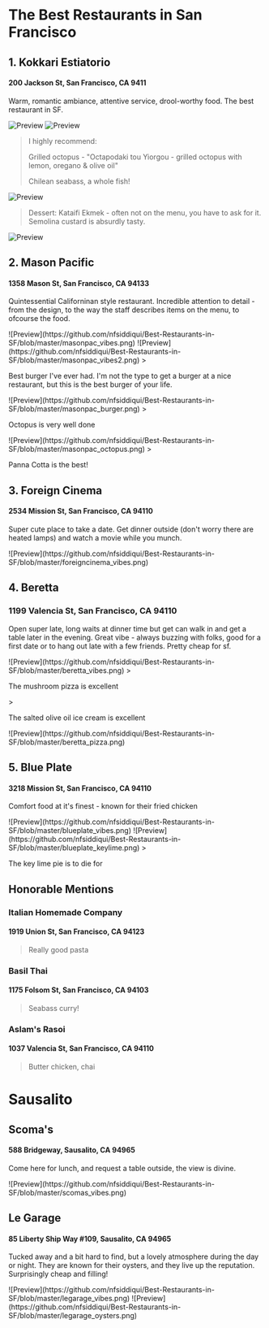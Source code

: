 # The Best Restaurants in San Francisco 


## 1. Kokkari Estiatorio
#### 200 Jackson St, San Francisco, CA 9411 
<p> Warm, romantic ambiance, attentive service, drool-worthy food. The best restaurant in SF.</p>

![Preview](https://github.com/nfsiddiqui/Best-Restaurants-in-SF/blob/master/kokarri_vibes.png)
![Preview](https://github.com/nfsiddiqui/Best-Restaurants-in-SF/blob/master/kokarri_vibes2.png)
> <p> I highly recommend: </p> 
> <p> Grilled octopus - "Octapodaki tou Yiorgou - grilled octopus with lemon, oregano & olive oil" </p> 
> <p> Chilean seabass, a whole fish! </p> 
![Preview](https://github.com/nfsiddiqui/Best-Restaurants-in-SF/blob/master/kok_seabass.png)
> <p> Dessert: Kataifi Ekmek - often not on the menu, you have to ask for it. Semolina custard is absurdly tasty.</p> 
![Preview](https://github.com/nfsiddiqui/Best-Restaurants-in-SF/blob/master/kok_dessert.png)

## 2. Mason Pacific
#### 1358 Mason St, San Francisco, CA 94133
<p> Quintessential Californinan style restaurant. Incredible attention to detail - from the design, to the way the staff describes items on the menu, to ofcourse the food. </p>
![Preview](https://github.com/nfsiddiqui/Best-Restaurants-in-SF/blob/master/masonpac_vibes.png)
![Preview](https://github.com/nfsiddiqui/Best-Restaurants-in-SF/blob/master/masonpac_vibes2.png)
> <p> Best burger I've ever had. I'm not the type to get a burger at a nice restaurant, but this is the best burger of your life. </p>
![Preview](https://github.com/nfsiddiqui/Best-Restaurants-in-SF/blob/master/masonpac_burger.png)
> <p> Octopus is very well done </p>
![Preview](https://github.com/nfsiddiqui/Best-Restaurants-in-SF/blob/master/masonpac_octopus.png)
> <p> Panna Cotta is the best! </p>

## 3. Foreign Cinema
#### 2534 Mission St, San Francisco, CA 94110
<p> Super cute place to take a date. Get dinner outside (don't worry there are heated lamps) and watch a movie while you munch. </p>
![Preview](https://github.com/nfsiddiqui/Best-Restaurants-in-SF/blob/master/foreigncinema_vibes.png)

## 4. Beretta
### 1199 Valencia St, San Francisco, CA 94110
<p> Open super late, long waits at dinner time but get can walk in and get a table later in the evening. 
Great vibe - always buzzing with folks, good for a first date or to hang out late with a few friends. Pretty cheap for sf. </p>
![Preview](https://github.com/nfsiddiqui/Best-Restaurants-in-SF/blob/master/beretta_vibes.png)
> <p> The mushroom pizza is excellent </p> 
> <p> The salted olive oil ice cream is excellent </p>
![Preview](https://github.com/nfsiddiqui/Best-Restaurants-in-SF/blob/master/beretta_pizza.png)

## 5. Blue Plate
#### 3218 Mission St, San Francisco, CA 94110
<p> Comfort food at it's finest - known for their fried chicken </p>
![Preview](https://github.com/nfsiddiqui/Best-Restaurants-in-SF/blob/master/blueplate_vibes.png)
![Preview](https://github.com/nfsiddiqui/Best-Restaurants-in-SF/blob/master/blueplate_keylime.png)
> <p> The key lime pie is to die for </p>

## Honorable Mentions

### Italian Homemade Company
#### 1919 Union St, San Francisco, CA 94123
> Really good pasta 

### Basil Thai
#### 1175 Folsom St, San Francisco, CA 94103
> Seabass curry!

### Aslam's Rasoi
#### 1037 Valencia St, San Francisco, CA 94110
> Butter chicken, chai 

# Sausalito

## Scoma's
#### 588 Bridgeway, Sausalito, CA 94965
<p> Come here for lunch, and request a table outside, the view is divine. </p>
![Preview](https://github.com/nfsiddiqui/Best-Restaurants-in-SF/blob/master/scomas_vibes.png)

## Le Garage
#### 85 Liberty Ship Way #109, Sausalito, CA 94965
<p> Tucked away and a bit hard to find, but a lovely atmosphere during the day or night.
They are known for their oysters, and they live up the reputation. Surprisingly cheap and filling! </p> 
![Preview](https://github.com/nfsiddiqui/Best-Restaurants-in-SF/blob/master/legarage_vibes.png)
![Preview](https://github.com/nfsiddiqui/Best-Restaurants-in-SF/blob/master/legarage_oysters.png)

